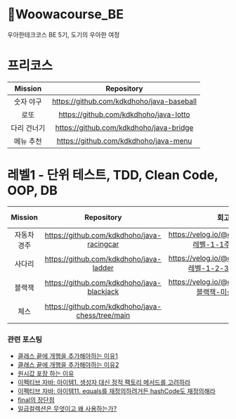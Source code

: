 # 🚀Woowacourse_BE

우아한테크코스 BE 5기, 도기의 우아한 여정

# 프리코스

| Mission |                Repository                 |
|:-------:|:-----------------------------------------:|
|  숫자 야구  | https://github.com/kdkdhoho/java-baseball |
|   로또    |  https://github.com/kdkdhoho/java-lotto   |
| 다리 건너기  |  https://github.com/kdkdhoho/java-bridge  |
|  메뉴 추천  |   https://github.com/kdkdhoho/java-menu   |

# 레벨1 - 단위 테스트, TDD, Clean Code, OOP, DB

| Mission |                    Repository                    |                      회고록                       | Pull Request                                                                                                                 |
|:-------:|:------------------------------------------------:|:----------------------------------------------:|:-----------------------------------------------------------------------------------------------------------------------------|
| 자동차 경주  |    https://github.com/kdkdhoho/java-racingcar    |  https://velog.io/@donghokim1998/레벨-1-1주차-회고록  | [1단계](https://github.com/woowacourse/java-racingcar/pull/506), [2단계](https://github.com/woowacourse/java-racingcar/pull/577) |
|   사다리   |     https://github.com/kdkdhoho/java-ladder      | https://velog.io/@donghokim1998/레벨-1-2-3주차-회고록 | [1단계](https://github.com/woowacourse/java-ladder/pull/57), [2단계](https://github.com/woowacourse/java-ladder/pull/179)        |
|   블랙잭   |    https://github.com/kdkdhoho/java-blackjack    |   https://velog.io/@donghokim1998/블랙잭-미션-회고록   | [1단계](https://github.com/woowacourse/java-blackjack/pull/475), [2단계](https://github.com/woowacourse/java-blackjack/pull/523) |
|   체스    | https://github.com/kdkdhoho/java-chess/tree/main |                                                | [1, 2단계](https://github.com/woowacourse/java-chess/pull/512), [3, 4단계](https://github.com/woowacourse/java-chess/pull/551)   | 

### 관련 포스팅

- [클래스 끝에 개행을 추가해야하는 이유1](https://velog.io/@doondoony/posix-eol)
- [클래스 끝에 개행을 추가해야하는 이유2](https://seongwon.dev/Git/20220303-%ED%8C%8C%EC%9D%BC%EC%9D%98_%EB%A7%88%EC%A7%80%EB%A7%89_%EA%B0%9C%ED%96%89/)
- [원시값 포장 하는 이유](https://tecoble.techcourse.co.kr/post/2020-05-29-wrap-primitive-type/)
- [이펙티브 자바: 아이템1. 생성자 대신 정적 팩토리 메서드를 고려하라](https://sun-22.tistory.com/84)
- [이펙티브 자바: 아이템11. equals를 재정의하려거든 hashCode도 재정의해라](https://github.com/woowacourse-study/2022-effective-java/blob/main/03%EC%9E%A5/%EC%95%84%EC%9D%B4%ED%85%9C_11/equals%EB%A5%BC_%EC%9E%AC%EC%A0%95%EC%9D%98%ED%95%98%EB%A0%A4%EA%B1%B0%EB%93%A0_hashCode%EB%8F%84_%EC%9E%AC%EC%A0%95%EC%9D%98%ED%95%98%EB%9D%BC.md)
- [final의 장단점](https://velog.io/@donghokim1998/final-키워드의-장단점)
- [일급컬렉션은 무엇이고 왜 사용하는가?](https://prolog.techcourse.co.kr/studylogs/3150)
